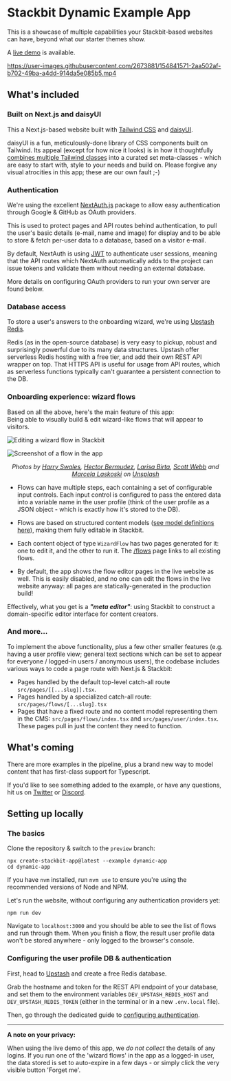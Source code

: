 # Stackbit Dynamic Example App

This is a showcase of multiple capabilities your Stackbit-based websites can have, beyond what our starter themes show.

A [live demo](https://stackbit-dynamic-example.netlify.app/) is available.

https://user-images.githubusercontent.com/2673881/154841571-2aa502af-b702-49ba-a4dd-914da5e085b5.mp4

## What's included

### Built on Next.js and daisyUI

This a Next.js-based website built with [Tailwind CSS](https://tailwindcss.com/) and [daisyUI](https://daisyui.com/).

daisyUI is a fun, meticulously-done library of CSS components built on Tailwind. Its appeal (except for how nice it looks) is in how it thoughtfully [combines multiple Tailwind classes](https://twitter.com/Saadeghi/status/1443869771704029192) into a curated set meta-classes - which are easy to start with, style to your needs and build on. Please forgive any visual atrocities in this app; these are our own fault ;-)

### Authentication

We're using the excellent [NextAuth.js](https://next-auth.js.org/) package to allow easy authentication through Google & GitHub as OAuth providers.

This is used to protect pages and API routes behind authentication, to pull the user's basic details (e-mail, name and image) for display and to be able to store & fetch per-user data to a database, based on a visitor e-mail.

By default, NextAuth is using [JWT](https://jwt.io/) to authenticate user sessions, meaning that the API routes which NextAuth automatically adds to the project can issue tokens and validate them without needing an external database.

More details on configuring OAuth providers to run your own server are found below.

### Database access

To store a user's answers to the onboarding wizard, we're using [Upstash Redis](https://upstash.com/).

Redis (as in the open-source database) is very easy to pickup, robust and surprisingly powerful due to its many data structures. Upstash offer serverless Redis hosting with a free tier, and add their own REST API wrapper on top. That HTTPS API is useful for usage from API routes, which as serverless functions typically can't guarantee a persistent connection to the DB.

### Onboarding experience: wizard flows

Based on all the above, here's the main feature of this app: <br/>
Being able to visually build & edit wizard-like flows that will appear to visitors.

![Editing a wizard flow in Stackbit](/docs/edit-flow.png)

![Screenshot of a flow in the app](/docs/demo-flow.png)

<p align="center">
    <i>
        Photos by <a href="https://unsplash.com/@harryswales?utm_source=unsplash&utm_medium=referral&utm_content=creditCopyText">Harry Swales</a>, <a href="https://unsplash.com/@hectorbermudez?utm_source=unsplash&utm_medium=referral&utm_content=creditCopyText">Hector Bermudez</a>, <a href="https://unsplash.com/@larisabirta?utm_source=unsplash&utm_medium=referral&utm_content=creditCopyText">Larisa Birta</a>, <a href="https://unsplash.com/@scottwebb?utm_source=unsplash&utm_medium=referral&utm_content=creditCopyText">Scott Webb</a> and <a href="https://unsplash.com/@marcelalaskoski?utm_source=unsplash&utm_medium=referral&utm_content=creditCopyText">Marcela Laskoski</a> on <a href="https://unsplash.com/?utm_source=unsplash&utm_medium=referral&utm_content=creditCopyText">Unsplash</a>
    </i>
</p>

- Flows can have multiple steps, each containing a set of configurable input controls. Each input control is configured to pass the entered data into a variable name in the user profile (think of the user profile as a JSON object - which is exactly how it's stored to the DB).

- Flows are based on structured content models ([see model definitions here](https://github.com/stackbit/dynamic-example-app/tree/master/.stackbit/models/flows)), making them fully editable in Stackbit.

- Each content object of type `WizardFlow` has two pages generated for it: one to edit it, and the other to run it. The [/flows](https://dynamic-stuff-e7b4f.netlify.app/flows) page links to all existing flows.

- By default, the app shows the flow editor pages in the live website as well. This is easily disabled, and no one can edit the flows in the live website anyway: all pages are statically-generated in the production build!

Effectively, what you get is a _**"meta editor"**_: using Stackbit to construct a domain-specific editor interface for content creators.

### And more...

To implement the above functionality, plus a few other smaller features (e.g. having a user profile view; general text sections which can be set to appear for everyone / logged-in users / anonymous users), the codebase includes various ways to code a page route with Next.js & Stackbit:

- Pages handled by the default top-level catch-all route `src/pages/[[...slug]].tsx`.
- Pages handled by a specialized catch-all route: `src/pages/flows/[...slug].tsx`
- Pages that have a fixed route and no content model representing them in the CMS: `src/pages/flows/index.tsx` and `src/pages/user/index.tsx`. These pages pull in just the content they need to function.

## What's coming

There are more examples in the pipeline, plus a brand new way to model content that has first-class support for Typescript.

If you'd like to see something added to the example, or have any questions, hit us on [Twitter](https://twitter.com/stackbit) or [Discord](https://discord.gg/HUNhjVkznH).

## Setting up locally

### The basics

Clone the repository & switch to the `preview` branch:

```
npx create-stackbit-app@latest --example dynamic-app
cd dynamic-app
```

If you have `nvm` installed, run `nvm use` to ensure you're using the recommended versions of Node and NPM.

Let's run the website, without configuring any authentication providers yet:

`npm run dev`

Navigate to `localhost:3000` and you should be able to see the list of flows and run through them. When you finish a flow, the result user profile data won't be stored anywhere - only logged to the browser's console.

### Configuring the user profile DB & authentication

First, head to [Upstash](https://upstash.com/) and create a free Redis database.

Grab the hostname and token for the REST API endpoint of your database, and set them to the environment variables `DEV_UPSTASH_REDIS_HOST` and `DEV_UPSTASH_REDIS_TOKEN` (either in the terminal or in a new `.env.local` file).

Then, go through the dedicated guide to [configuring authentication](/docs/auth.md).

---

**A note on your privacy:**

When using the live demo of this app, we _do not collect_ the details of any logins. If you run one of the 'wizard flows' in the app as a logged-in user, the data stored is set to auto-expire in a few days - or simply click the very visible button 'Forget me'.
